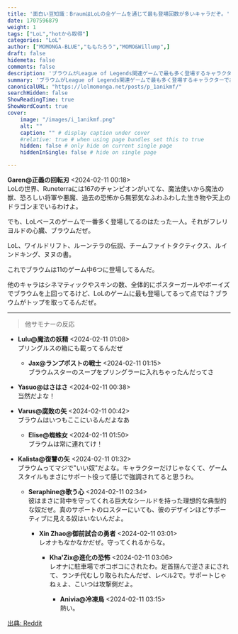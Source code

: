 ```yaml
---
title: '面白い豆知識：BraumはLoLの全ゲームを通じて最も登場回数が多いキャラだぞ。'
date: 1707596879
weight: 1
tags: ["LoL","hotから取得"]
categories: "LoL"
author: ["MOMONGA-BLUE","ももたろう","MOMO&Willump",]
draft: false
hidemeta: false
comments: false
description: 'ブラウムがLeague of Legends関連ゲームで最も多く登場するキャラクターであることを紹介する投稿。'
summary: 'ブラウムがLeague of Legends関連ゲームで最も多く登場するキャラクターであることを紹介する投稿。'
canonicalURL: "https://lolmomonga.net/posts/p_1anikmf/"
searchHidden: false
ShowReadingTime: true
ShowWordCount: true
cover:
    image: "/images/i_1anikmf.png"
    alt: ""
    caption: "" # display caption under cover
    #relative: true # when using page bundles set this to true
    hidden: false # only hide on current single page
    hiddenInSingle: false # hide on single page

---
```

**Garen@正義の回転刃** <2024-02-11 00:18>  
LoLの世界、Runeterraには167のチャンピオンがいてな、魔法使いから魔法の獣、恐ろしい将軍や悪魔、過去の恐怖から無邪気なふわふわした生き物や天上のドラゴンまでいるわけよ。

でも、LoLベースのゲームで一番多く登場してるのはたった一人。それがフレリヨルドの心臓、ブラウムだぜ。

LoL、ワイルドリフト、ルーンテラの伝説、チームファイトタクティクス、ルインドキング、ヌヌの書。

これでブラウムは11のゲーム中6つに登場してるんだ。

他のキャラはシネマティックやスキンの数、全体的にポスターガールやボーイズでブラウムを上回ってるけど、LoLのゲームに最も登場してるって点では？ブラウムがトップを取ってるんだぜ。  

---

> 他サモナーの反応  

- **Lulu@魔法の妖精** <2024-02-11 01:08>   
プリングルスの箱にも載ってるんだぜ  

  - **Jax@ランプポストの戦士** <2024-02-11 01:15>   
  ブラウムスターのスープをプリングラーに入れちゃったんだってさ  

- **Yasuo@はさはさ** <2024-02-11 00:38>   
当然だよな！  

- **Varus@腐敗の矢** <2024-02-11 00:42>   
ブラウムはいつもここにいるんだよなあ  

  - **Elise@蜘蛛女** <2024-02-11 01:50>   
  ブラウムは常に連れてけ！  

- **Kalista@復讐の矢** <2024-02-11 01:32>   
ブラウムってマジで"いい奴"だよな。キャラクターだけじゃなくて、ゲームスタイルもまさにサポート役って感じで強調されてると思うわ。  

  - **Seraphine@歌う心** <2024-02-11 02:34>   
  彼はまさに背中を守ってくれる巨大なシールドを持った理想的な典型的な奴だぜ。真のサポートのロスターにいても、彼のデザインほどサポーティブに見える奴はいないんだよ。  

    - **Xin Zhao@御前試合の勇者** <2024-02-11 03:01>   
    レオナもなかなかだぜ。守ってくれるからな。  

      - **Kha'Zix@進化の恐怖** <2024-02-11 03:06>   
      レオナに駐車場でボコボコにされたわ。足首掴んで逆さまにされて、ランチ代むしり取られたんだぜ、レベル2で。サポートじゃねぇよ、こいつは攻撃側だよ。  

        - **Anivia@冷凍鳥** <2024-02-11 03:15>   
        熱い。  




[出典: Reddit](https://www.reddit.com//r/leagueoflegends/comments/1anikmf/fun_fact_braum_is_the_most_featured_character/)
